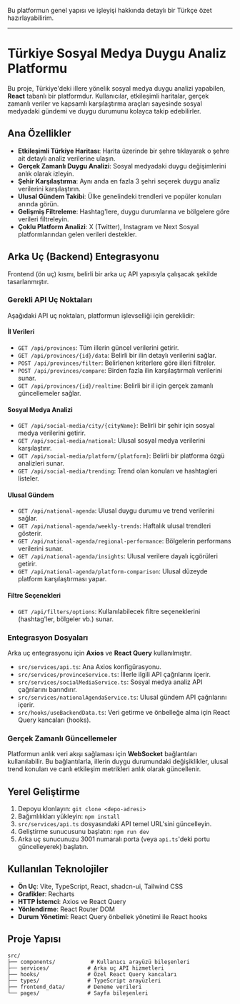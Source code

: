 Bu platformun genel yapısı ve işleyişi hakkında detaylı bir Türkçe özet hazırlayabilirim.

-----

# Türkiye Sosyal Medya Duygu Analiz Platformu

Bu proje, Türkiye'deki illere yönelik sosyal medya duygu analizi yapabilen, **React** tabanlı bir platformdur. Kullanıcılar, etkileşimli haritalar, gerçek zamanlı veriler ve kapsamlı karşılaştırma araçları sayesinde sosyal medyadaki gündemi ve duygu durumunu kolayca takip edebilirler.

## Ana Özellikler

  * **Etkileşimli Türkiye Haritası**: Harita üzerinde bir şehre tıklayarak o şehre ait detaylı analiz verilerine ulaşın.
  * **Gerçek Zamanlı Duygu Analizi**: Sosyal medyadaki duygu değişimlerini anlık olarak izleyin.
  * **Şehir Karşılaştırma**: Aynı anda en fazla 3 şehri seçerek duygu analiz verilerini karşılaştırın.
  * **Ulusal Gündem Takibi**: Ülke genelindeki trendleri ve popüler konuları anında görün.
  * **Gelişmiş Filtreleme**: Hashtag'lere, duygu durumlarına ve bölgelere göre verileri filtreleyin.
  * **Çoklu Platform Analizi**: X (Twitter), Instagram ve Next Sosyal platformlarından gelen verileri destekler.

## Arka Uç (Backend) Entegrasyonu

Frontend (ön uç) kısmı, belirli bir arka uç API yapısıyla çalışacak şekilde tasarlanmıştır.

### Gerekli API Uç Noktaları

Aşağıdaki API uç noktaları, platformun işlevselliği için gereklidir:

#### İl Verileri

  - `GET /api/provinces`: Tüm illerin güncel verilerini getirir.
  - `GET /api/provinces/{id}/data`: Belirli bir ilin detaylı verilerini sağlar.
  - `POST /api/provinces/filter`: Belirlenen kriterlere göre illeri filtreler.
  - `POST /api/provinces/compare`: Birden fazla ilin karşılaştırmalı verilerini sunar.
  - `GET /api/provinces/{id}/realtime`: Belirli bir il için gerçek zamanlı güncellemeler sağlar.

#### Sosyal Medya Analizi

  - `GET /api/social-media/city/{cityName}`: Belirli bir şehir için sosyal medya verilerini getirir.
  - `GET /api/social-media/national`: Ulusal sosyal medya verilerini karşılaştırır.
  - `GET /api/social-media/platform/{platform}`: Belirli bir platforma özgü analizleri sunar.
  - `GET /api/social-media/trending`: Trend olan konuları ve hashtagleri listeler.

#### Ulusal Gündem

  - `GET /api/national-agenda`: Ulusal duygu durumu ve trend verilerini sağlar.
  - `GET /api/national-agenda/weekly-trends`: Haftalık ulusal trendleri gösterir.
  - `GET /api/national-agenda/regional-performance`: Bölgelerin performans verilerini sunar.
  - `GET /api/national-agenda/insights`: Ulusal verilere dayalı içgörüleri getirir.
  - `GET /api/national-agenda/platform-comparison`: Ulusal düzeyde platform karşılaştırması yapar.

#### Filtre Seçenekleri

  - `GET /api/filters/options`: Kullanılabilecek filtre seçeneklerini (hashtag'ler, bölgeler vb.) sunar.

### Entegrasyon Dosyaları

Arka uç entegrasyonu için **Axios** ve **React Query** kullanılmıştır.

  * `src/services/api.ts`: Ana Axios konfigürasyonu.
  * `src/services/provinceService.ts`: İllerle ilgili API çağrılarını içerir.
  * `src/services/socialMediaService.ts`: Sosyal medya analiz API çağrılarını barındırır.
  * `src/services/nationalAgendaService.ts`: Ulusal gündem API çağrılarını içerir.
  * `src/hooks/useBackendData.ts`: Veri getirme ve önbelleğe alma için React Query kancaları (hooks).

### Gerçek Zamanlı Güncellemeler

Platformun anlık veri akışı sağlaması için **WebSocket** bağlantıları kullanılabilir. Bu bağlantılarla, illerin duygu durumundaki değişiklikler, ulusal trend konuları ve canlı etkileşim metrikleri anlık olarak güncellenir.

## Yerel Geliştirme

1.  Depoyu klonlayın: `git clone <depo-adresi>`
2.  Bağımlılıkları yükleyin: `npm install`
3.  `src/services/api.ts` dosyasındaki API temel URL'sini güncelleyin.
4.  Geliştirme sunucusunu başlatın: `npm run dev`
5.  Arka uç sunucunuzu 3001 numaralı porta (veya `api.ts`'deki portu güncelleyerek) başlatın.

## Kullanılan Teknolojiler

  * **Ön Uç**: Vite, TypeScript, React, shadcn-ui, Tailwind CSS
  * **Grafikler**: Recharts
  * **HTTP İstemci**: Axios ve React Query
  * **Yönlendirme**: React Router DOM
  * **Durum Yönetimi**: React Query önbellek yönetimi ile React hooks

## Proje Yapısı

```
src/
├── components/           # Kullanıcı arayüzü bileşenleri
├── services/            # Arka uç API hizmetleri
├── hooks/               # Özel React Query kancaları
├── types/               # TypeScript arayüzleri
├── frontend_data/       # Deneme verileri
└── pages/               # Sayfa bileşenleri
```
